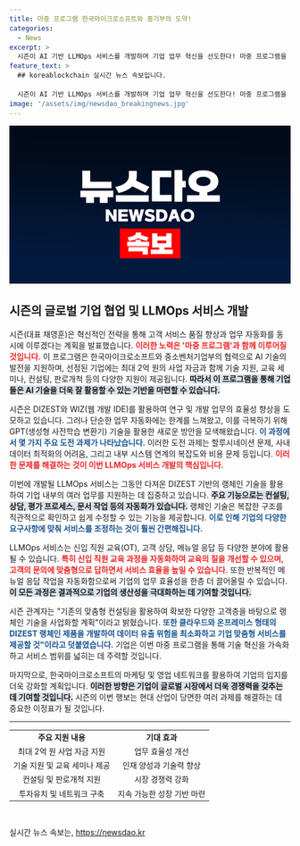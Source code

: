 ```yaml
---
title: 마중 프로그램 한국마이크로소프트와 중기부의 도약!
categories:
  - News
excerpt: >
  시즌이 AI 기반 LLMOps 서비스를 개발하며 기업 업무 혁신을 선도한다! 마중 프로그램을 통해 맞춤형 솔루션을 제공하고, 클라우드 기술로 데이터 안전성을 높일 계획. 기업 서비스 품질을 한층 강화할 이 혁신적인 프로젝트에 주목해보자!
feature_text: >
  ## koreablockchain 실시간 뉴스 속보입니다.

  시즌이 AI 기반 LLMOps 서비스를 개발하며 기업 업무 혁신을 선도한다! 마중 프로그램을 통해 맞춤형 솔루션을 제공하고, 클라우드 기술로 데이터 안전성을 높일 계획. 기업 서비스 품질을 한층 강화할 이 혁신적인 프로젝트에 주목해보자!
image: '/assets/img/newsdao_breakingnews.jpg'
---
```


<p><img src="/assets/img/newsdao_breakingnews.jpg" alt="koreablockchain 속보" /></p>

<h2 data-ke-size="size26">시즌의 글로벌 기업 협업 및 LLMOps 서비스 개발</h2>

<p data-ke-size="size16">시즌(대표 채영훈)은 혁신적인 전략을 통해 고객 서비스 품질 향상과 업무 자동화를 동시에 이루겠다는 계획을 발표했습니다. <b><span style="color: #ee2323;">이러한 노력은 '마중 프로그램'과 함께 이루어질 것입니다.</span></b> 이 프로그램은 한국마이크로소프트와 중소벤처기업부의 협력으로 AI 기술의 발전을 지원하며, 선정된 기업에는 최대 2억 원의 사업 자금과 함께 기술 지원, 교육 세미나, 컨설팅, 판로개척 등의 다양한 지원이 제공됩니다. <b><span style="background-color: #21538527;">따라서 이 프로그램을 통해 기업들은 AI 기술을 더욱 잘 활용할 수 있는 기반을 마련할 수 있습니다.</span></b></p>

<p data-ke-size="size16">시즌은 DIZEST와 WIZ(웹 개발 IDE)를 활용하여 연구 및 개발 업무의 효율성 향상을 도모하고 있습니다. 그러나 단순한 업무 자동화에는 한계를 느껴왔고, 이를 극복하기 위해 GPT(생성형 사전학습 변환기) 기술을 활용한 새로운 방안을 모색해왔습니다. <b><span style="color: #1a5490;">이 과정에서 몇 가지 주요 도전 과제가 나타났습니다.</span></b> 이러한 도전 과제는 할루시네이션 문제, 사내 데이터 최적화의 어려움, 그리고 내부 시스템 연계의 복잡도와 비용 문제 등입니다. <b><span style="color: #ee2323;">이러한 문제를 해결하는 것이 이번 LLMOps 서비스 개발의 핵심입니다.</span></b></p>

<p data-ke-size="size16">이번에 개발될 LLMOps 서비스는 그동안 다져온 DIZEST 기반의 랭체인 기술을 활용하여 기업 내부의 여러 업무를 지원하는 데 집중하고 있습니다. <b><span style="background-color: #21538527;">주요 기능으로는 컨설팅, 상담, 평가 프로세스, 문서 작업 등의 자동화가 있습니다.</span></b> 랭체인 기술은 복잡한 구조를 직관적으로 확인하고 쉽게 수정할 수 있는 기능을 제공합니다. <b><span style="color: #1a5490;">이로 인해 기업의 다양한 요구사항에 맞춰 서비스를 조정하는 것이 훨씬 간편해집니다.</span></b></p>

<p data-ke-size="size16">LLMOps 서비스는 신입 직원 교육(OT), 고객 상담, 메뉴얼 응답 등 다양한 분야에 활용될 수 있습니다. <b><span style="color: #ee2323;">특히 신입 직원 교육 과정을 자동화하여 교육의 질을 개선할 수 있으며, 고객의 문의에 맞춤형으로 답하면서 서비스 효율을 높일 수 있습니다.</span></b> 또한 반복적인 메뉴얼 응답 작업을 자동화함으로써 기업의 업무 효율성을 한층 더 끌어올릴 수 있습니다. <b><span style="background-color: #21538527;">이 모든 과정은 결과적으로 기업의 생산성을 극대화하는 데 기여할 것입니다.</span></b></p>

<p data-ke-size="size16">시즌 관계자는 "기존의 맞춤형 컨설팅을 활용하여 확보한 다양한 고객층을 바탕으로 랭체인 기술을 사업화할 계획"이라고 밝혔습니다. <b><span style="color: #1a5490;">또한 클라우드와 온프레미스 형태의 DIZEST 랭체인 제품을 개발하여 데이터 유출 위험을 최소화하고 기업 맞춤형 서비스를 제공할 것"이라고 덧붙였습니다.</span></b> 기업은 이번 마중 프로그램을 통해 기술 혁신을 가속화하고 서비스 범위를 넓히는 데 주력할 것입니다.</p>

<p data-ke-size="size16">마지막으로, 한국마이크로소프트의 마케팅 및 영업 네트워크를 활용하여 기업의 입지를 더욱 강화할 계획입니다. <b><span style="background-color: #21538527;">이러한 방향은 기업이 글로벌 시장에서 더욱 경쟁력을 갖추는 데 기여할 것입니다.</span></b> 시즌의 이번 행보는 현대 산업이 당면한 여러 과제를 해결하는 데 중요한 이정표가 될 것입니다.</p>

<hr>

<table style="width: 100%;">
  <tr>
    <td style="text-align: center; height: 17px;"><b>주요 지원 내용</b></td>
    <td style="text-align: center; height: 17px;"><b>기대 효과</b></td>
  </tr>
  <tr>
    <td style="text-align: center; height: 17px;">최대 2억 원 사업 자금 지원</td>
    <td style="text-align: center; height: 17px;">업무 효율성 개선</td>
  </tr>
  <tr>
    <td style="text-align: center; height: 17px;">기술 지원 및 교육 세미나 제공</td>
    <td style="text-align: center; height: 17px;">인재 양성과 기술력 향상</td>
  </tr>
  <tr>
    <td style="text-align: center; height: 17px;">컨설팅 및 판로개척 지원</td>
    <td style="text-align: center; height: 17px;">시장 경쟁력 강화</td>
  </tr>
  <tr>
    <td style="text-align: center; height: 17px;">투자유치 및 네트워크 구축</td>
    <td style="text-align: center; height: 17px;">지속 가능한 성장 기반 마련</td>
  </tr>
</table>

<p data-ke-size="size16">&nbsp;</p>
실시간 뉴스 속보는, <a href="https://newsdao.kr" rel="dofollow">https://newsdao.kr</a>


